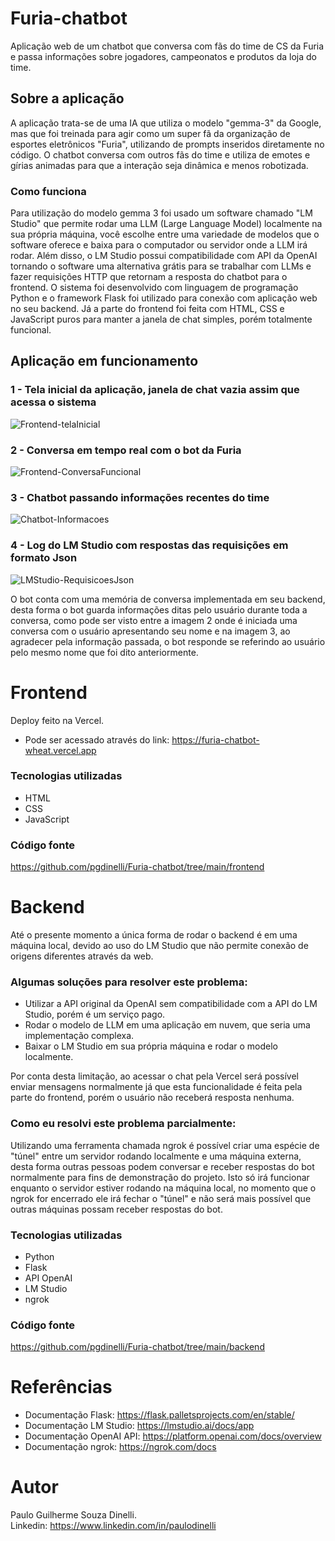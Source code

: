 # Furia-chatbot
Aplicação web de um chatbot que conversa com fãs do time de CS da Furia e passa informações sobre jogadores, campeonatos e produtos da loja do time.
## Sobre a aplicação
A aplicação trata-se de uma IA que utiliza o modelo "gemma-3" da Google, mas que foi treinada para agir como um super fã da organização de esportes eletrônicos "Furia", utilizando de prompts inseridos diretamente no código. O chatbot conversa com outros fãs do time e utiliza de emotes e gírias animadas para que a interação seja dinâmica e menos robotizada. 
### Como funciona
Para utilização do modelo gemma 3 foi usado um software chamado "LM Studio" que permite rodar uma LLM (Large Language Model) localmente na sua própria máquina, você escolhe entre uma variedade de modelos que o software oferece e baixa para o computador ou servidor onde a LLM irá rodar. Além disso, o LM Studio possui compatibilidade com API da OpenAI tornando o software uma alternativa grátis para se trabalhar com LLMs e fazer requisições HTTP que retornam a resposta do chatbot para o frontend. O sistema foi desenvolvido com linguagem de programação Python e o framework Flask foi utilizado para conexão com aplicação web no seu backend. Já a parte do frontend foi feita com HTML, CSS e JavaScript puros para manter a janela de chat simples, porém totalmente funcional. 
## Aplicação em funcionamento
### 1 - Tela inicial da aplicação, janela de chat vazia assim que acessa o sistema
![Frontend-telaInicial](https://github.com/user-attachments/assets/10c3eca4-eb10-4d33-872c-28c23e87c49c)
### 2 - Conversa em tempo real com o bot da Furia
![Frontend-ConversaFuncional](https://github.com/user-attachments/assets/63aab382-a216-47ac-9db4-10ca416c52b9)
### 3 - Chatbot passando informações recentes do time
![Chatbot-Informacoes](https://github.com/user-attachments/assets/0b46d27f-21d0-48a6-8743-027dd4f8bf26)
### 4 - Log do LM Studio com respostas das requisições em formato Json
![LMStudio-RequisicoesJson](https://github.com/user-attachments/assets/cd6e6b3e-e04a-46f5-bfb8-9e07595bb33d)


O bot conta com uma memória de conversa implementada em seu backend, desta forma o bot guarda informações ditas pelo usuário durante toda a conversa, como pode ser visto entre a imagem 2 onde é iniciada uma conversa com o usuário apresentando seu nome e na imagem 3, ao agradecer pela informação passada, o bot responde se referindo ao usuário pelo mesmo nome que foi dito anteriormente.

# Frontend
Deploy feito na Vercel. 
- Pode ser acessado através do link: https://furia-chatbot-wheat.vercel.app
### Tecnologias utilizadas
- HTML
- CSS
- JavaScript
### Código fonte
https://github.com/pgdinelli/Furia-chatbot/tree/main/frontend
# Backend
Até o presente momento a única forma de rodar o backend é em uma máquina local, devido ao uso do LM Studio que não permite conexão de origens diferentes através da web. 

### Algumas soluções para resolver este problema:
- Utilizar a API original da OpenAI sem compatibilidade com a API do LM Studio, porém é um serviço pago.
- Rodar o modelo de LLM em uma aplicação em nuvem, que seria uma implementação complexa.
- Baixar o LM Studio em sua própria máquina e rodar o modelo localmente.

Por conta desta limitação, ao acessar o chat pela Vercel será possível enviar mensagens normalmente já que esta funcionalidade é feita pela parte do frontend, porém o usuário não receberá resposta nenhuma.
### Como eu resolvi este problema parcialmente:
Utilizando uma ferramenta chamada ngrok é possível criar uma espécie de "túnel" entre um servidor rodando localmente e uma máquina externa, desta forma outras pessoas podem conversar e receber respostas do bot normalmente para fins de demonstração do projeto. Isto só irá funcionar enquanto o servidor estiver rodando na máquina local, no momento que o ngrok for encerrado ele irá fechar o "túnel" e não será mais possível que outras máquinas possam receber respostas do bot.
### Tecnologias utilizadas
- Python
- Flask
- API OpenAI
- LM Studio
- ngrok
### Código fonte
https://github.com/pgdinelli/Furia-chatbot/tree/main/backend
# Referências
- Documentação Flask: https://flask.palletsprojects.com/en/stable/
- Documentação LM Studio: https://lmstudio.ai/docs/app
- Documentação OpenAI API: https://platform.openai.com/docs/overview
- Documentação ngrok: https://ngrok.com/docs
# Autor
Paulo Guilherme Souza Dinelli.<br>
Linkedin: https://www.linkedin.com/in/paulodinelli
